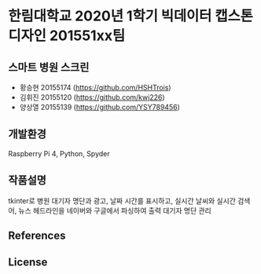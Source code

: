 # 한림대학교 2020년 1학기 빅데이터 캡스톤디자인 201551xx팀
     

## 스마트 병원 스크린
- 황승현 20155174 (https://github.com/HSHTrois)
- 김휘진 20155120 (https://github.com/kwj226)
- 양상열 20155139 (https://github.com/YSY789456)
## 개발환경
Raspberry Pi 4, Python, Spyder
## 작품설명
tkinter로 병원 대기자 명단과 광고, 날짜 시간를 표시하고, 실시간 날씨와 실시간 검색어, 뉴스 헤드라인을 네이버와 구글에서 파싱하여 출력
대기자 명단 관리 
## References

## License
